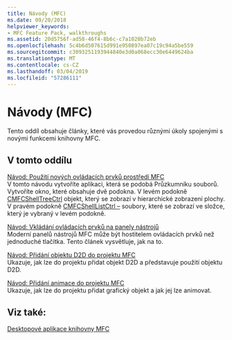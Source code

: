 ```yaml
---
title: Návody (MFC)
ms.date: 09/20/2018
helpviewer_keywords:
- MFC Feature Pack, walkthroughs
ms.assetid: 20d5756f-ad58-46f4-8b6c-c7a1020b72eb
ms.openlocfilehash: 5c4b6d507615d991e950897ea07c19c94a5be559
ms.sourcegitcommit: c3093251193944840e3d0a068ecc30e6449624ba
ms.translationtype: MT
ms.contentlocale: cs-CZ
ms.lasthandoff: 03/04/2019
ms.locfileid: "57286111"
---
```

# <a name="walkthroughs-mfc"></a>Návody (MFC)

Tento oddíl obsahuje články, které vás provedou různými úkoly spojenými s novými funkcemi knihovny MFC.

## <a name="in-this-section"></a>V tomto oddílu

[Návod: Použití nových ovládacích prvků prostředí MFC](../mfc/walkthrough-using-the-new-mfc-shell-controls.md)<br/>
V tomto návodu vytvoříte aplikaci, která se podobá Průzkumníku souborů. Vytvoříte okno, které obsahuje dvě podokna. V levém podokně [CMFCShellTreeCtrl](../mfc/reference/cmfcshelltreectrl-class.md) objekt, který se zobrazí v hierarchické zobrazení plochy. V pravém podokně [CMFCShellListCtrl –](../mfc/reference/cmfcshelllistctrl-class.md) soubory, které se zobrazí ve složce, který je vybraný v levém podokně.

[Návod: Vkládání ovládacích prvků na panely nástrojů](../mfc/walkthrough-putting-controls-on-toolbars.md)<br/>
Moderní panelů nástrojů MFC může být hostitelem ovládacích prvků než jednoduché tlačítka. Tento článek vysvětluje, jak na to.

[Návod: Přidání objektu D2D do projektu MFC](../mfc/walkthrough-adding-a-d2d-object-to-an-mfc-project.md)<br/>
Ukazuje, jak lze do projektu přidat objekt D2D a představuje použití objektu D2D.

[Návod: Přidání animace do projektu MFC](../mfc/walkthrough-adding-animation-to-an-mfc-project.md)<br/>
Ukazuje, jak lze do projektu přidat grafický objekt a jak jej lze animovat.

## <a name="see-also"></a>Viz také:

[Desktopové aplikace knihovny MFC](../mfc/mfc-desktop-applications.md)
